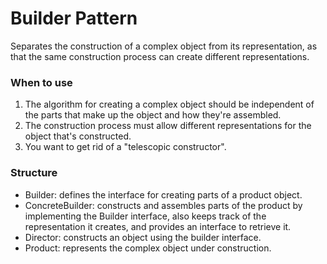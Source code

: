 # Builder Pattern

Separates the construction of a complex object from its representation, as that the same construction process can create different representations.

### When to use

1. The algorithm for creating a complex object should be independent of the parts that make up the object and how they're assembled.
2. The construction process must allow different representations for the object that's constructed.
3. You want to get rid of a "telescopic constructor".

### Structure

- Builder: defines the interface for creating parts of a product object.
- ConcreteBuilder: constructs and assembles parts of the product by implementing the Builder interface, also keeps track of the representation it creates, and provides an interface to retrieve it.
- Director: constructs an object using the builder interface.
- Product: represents the complex object under construction.
